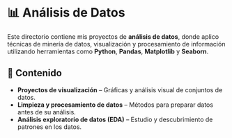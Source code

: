 # 📊 Análisis de Datos

Este directorio contiene mis proyectos de **análisis de datos**, donde aplico técnicas de minería de datos, visualización y procesamiento de información utilizando herramientas como **Python**, **Pandas**, **Matplotlib** y **Seaborn**.

## 📌 Contenido
- **Proyectos de visualización** – Gráficas y análisis visual de conjuntos de datos.  
- **Limpieza y procesamiento de datos** – Métodos para preparar datos antes de su análisis.  
- **Análisis exploratorio de datos (EDA)** – Estudio y descubrimiento de patrones en los datos.
